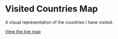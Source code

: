 # Visited Countries Map
A visual representation of the countries I have visited.

[View the live map](https://dlubom.github.io/visited-countries-map/)
